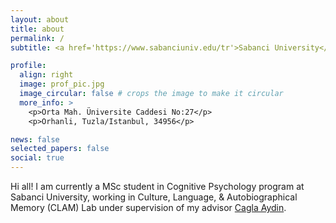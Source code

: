 ```yaml
---
layout: about
title: about
permalink: /
subtitle: <a href='https://www.sabanciuniv.edu/tr'>Sabanci University</a>. Istanbul, Turkey.

profile:
  align: right
  image: prof_pic.jpg
  image_circular: false # crops the image to make it circular
  more_info: >
    <p>Orta Mah. Üniversite Caddesi No:27</p>
    <p>Orhanli, Tuzla/Istanbul, 34956</p>

news: false
selected_papers: false
social: true
---
```

Hi all!
I am currently a MSc student in Cognitive Psychology program at Sabanci University, working in Culture, Language, & Autobiographical Memory (CLAM) Lab under supervision of my advisor [Cagla Aydin](https://psy.sabanciuniv.edu/en/faculty_members/detail/1980).
